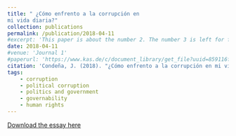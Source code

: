 ```yaml
---
title: " ¿Cómo enfrento a la corrupción en
mi vida diaria?"
collection: publications
permalink: /publication/2018-04-11
#excerpt: 'This paper is about the number 2. The number 3 is left for future work.'
date: 2018-04-11
#venue: 'Journal 1'
#paperurl: 'https://www.kas.de/c/document_library/get_file?uuid=859116f1-5f5f-9253-a5cb-3a00f1424107&groupId=269552'
citation: 'Condeña, J. (2018). "¿Cómo enfrento a la corrupción en mi vida diaria?" En Konrad Adenauer Stiftung (Ed). &quot;¿Cómo enfrento a la corrupción en mi vida diaria?.&quot; <i>Concurso nacional de ensayos en el marco de la VII Cumbre de las Américas: gobernabilidad democrática frente a la corrupción. Lima: CIES, MRE, YABT, 30 p. </i>'
tags:
    - corruption
    - political corruption
    - politics and government
    - governability
    - human rights 
---
```



[Download the essay here](https://www.kas.de/c/document_library/get_file?uuid=859116f1-5f5f-9253-a5cb-3a00f1424107&groupId=269552)